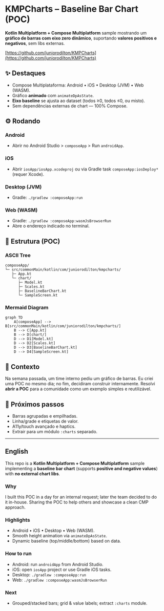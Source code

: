 # KMPCharts – Baseline Bar Chart (POC)

**Kotlin Multiplatform + Compose Multiplatform** sample mostrando um **gráfico de barras com eixo zero dinâmico**, suportando **valores positivos e negativos**, sem libs externas.

[https://github.com/juniorodilton/KMPCharts](https://github.com/juniorodilton/KMPCharts)

## ✨ Destaques

* Compose Multiplataforma: Android • iOS • Desktop (JVM) • Web (WASM).
* Gráfico **animado** com `animateDpAsState`.
* **Eixo baseline** se ajusta ao dataset (todos ≥0, todos ≤0, ou misto).
* Sem dependências externas de chart — 100% Compose.

## ⚙️ Rodando

### Android

* Abrir no Android Studio > `composeApp` > Run `androidApp`.

### iOS

* Abrir `iosApp/iosApp.xcodeproj` ou via Gradle task `composeApp:iosDeploy*` (requer Xcode).

### Desktop (JVM)

* Gradle: `./gradlew :composeApp:run`

### Web (WASM)

* Gradle: `./gradlew :composeApp:wasmJsBrowserRun`
* Abre o endereço indicado no terminal.

## 📁 Estrutura (POC)

### ASCII Tree

```
composeApp/
└─ src/commonMain/kotlin/com/juniorodilton/kmpcharts/
   ├─ App.kt
   └─ chart/
      ├─ Model.kt
      ├─ Scales.kt
      ├─ BaselineBarChart.kt
      └─ SampleScreen.kt
```

### Mermaid Diagram

```mermaid
graph TD
    A[composeApp] --> B[src/commonMain/kotlin/com/juniorodilton/kmpcharts/]
    B --> C[App.kt]
    B --> D[chart/]
    D --> D1[Model.kt]
    D --> D2[Scales.kt]
    D --> D3[BaselineBarChart.kt]
    D --> D4[SampleScreen.kt]
```

## 🧠 Contexto

Na semana passada, um time interno pediu um gráfico de barras. Eu criei uma POC no mesmo dia; no fim, decidiram construir internamente. Resolvi **abrir a POC** para a comunidade como um exemplo simples e reutilizável.

## 🚀 Próximos passos

* Barras agrupadas e empilhadas.
* Linha/grade e etiquetas de valor.
* A11y/touch avançado e haptics.
* Extrair para um módulo `:charts` separado.

---

## English

This repo is a **Kotlin Multiplatform + Compose Multiplatform** sample implementing a **baseline bar chart** (supports **positive and negative values**) with **no external chart libs**.

### Why

I built this POC in a day for an internal request; later the team decided to do it in-house. Sharing the POC to help others and showcase a clean CMP approach.

### Highlights

* Android • iOS • Desktop • Web (WASM).
* Smooth height animation via `animateDpAsState`.
* Dynamic baseline (top/middle/bottom) based on data.

### How to run

* Android: run `androidApp` from Android Studio.
* iOS: open `iosApp` project or use Gradle iOS tasks.
* Desktop: `./gradlew :composeApp:run`
* Web: `./gradlew :composeApp:wasmJsBrowserRun`

### Next

* Grouped/stacked bars; grid & value labels; extract `:charts` module.
